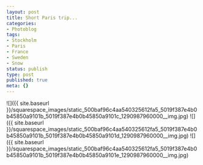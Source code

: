 ```yaml
---
layout: post
title: Short Paris trip...
categories:
- Photoblog
tags:
- Stockholm
- Paris
- France
- Sweden
- Snow
status: publish
type: post
published: true
meta: {}
---
```


![]({{ site.baseurl }}/squarespace_images/static_500baf96c4aa540325612fa5_5019f387e4b0b45850a9101b_5019f387e4b0b45850a9101c_1290987960000__img.jpg)
![]({{ site.baseurl }}/squarespace_images/static_500baf96c4aa540325612fa5_5019f387e4b0b45850a9101b_5019f387e4b0b45850a9101d_1290987960000__img.jpg)
![]({{ site.baseurl }}/squarespace_images/static_500baf96c4aa540325612fa5_5019f387e4b0b45850a9101b_5019f387e4b0b45850a9101e_1290987960000__img.jpg)
